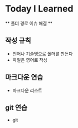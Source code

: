 # Today I Learned

** 폴더 경로 이슈 해결   **

## 작성 규칙
 - 언어나 기술명으로 폴더를 만든다
 - 파일은 영어로 작성

## 마크다운 연습
 - 마크다운 리스트

## git 연습
 - git

